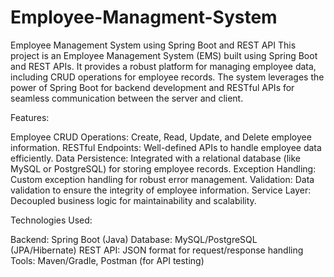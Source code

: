 # Employee-Managment-System
Employee Management System using Spring Boot and REST API
This project is an Employee Management System (EMS) built using Spring Boot and REST APIs. It provides a robust platform for managing employee data, including CRUD operations for employee records. The system leverages the power of Spring Boot for backend development and RESTful APIs for seamless communication between the server and client.

Features:

Employee CRUD Operations: Create, Read, Update, and Delete employee information.
RESTful Endpoints: Well-defined APIs to handle employee data efficiently.
Data Persistence: Integrated with a relational database (like MySQL or PostgreSQL) for storing employee records.
Exception Handling: Custom exception handling for robust error management.
Validation: Data validation to ensure the integrity of employee information.
Service Layer: Decoupled business logic for maintainability and scalability.

Technologies Used:

Backend: Spring Boot (Java)
Database: MySQL/PostgreSQL (JPA/Hibernate)
REST API: JSON format for request/response handling
Tools: Maven/Gradle, Postman (for API testing)

